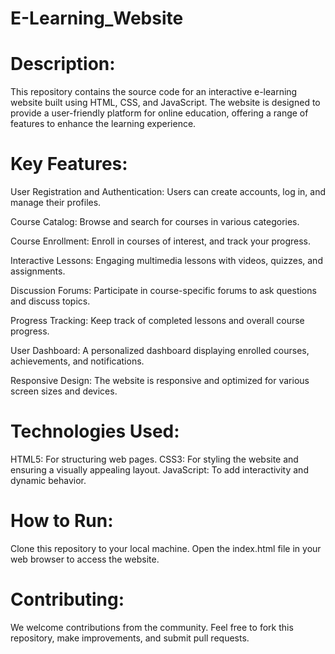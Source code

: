 # E-Learning_Website
# Description:
This repository contains the source code for an interactive e-learning website built using HTML, CSS, and JavaScript. The website is designed to provide a user-friendly platform for online education, offering a range of features to enhance the learning experience.

# Key Features:

User Registration and Authentication: Users can create accounts, log in, and manage their profiles.

Course Catalog: Browse and search for courses in various categories.

Course Enrollment: Enroll in courses of interest, and track your progress.

Interactive Lessons: Engaging multimedia lessons with videos, quizzes, and assignments.

Discussion Forums: Participate in course-specific forums to ask questions and discuss topics.

Progress Tracking: Keep track of completed lessons and overall course progress.

User Dashboard: A personalized dashboard displaying enrolled courses, achievements, and notifications.

Responsive Design: The website is responsive and optimized for various screen sizes and devices.

# Technologies Used:

HTML5: For structuring web pages.
CSS3: For styling the website and ensuring a visually appealing layout.
JavaScript: To add interactivity and dynamic behavior.

# How to Run:

Clone this repository to your local machine.
Open the index.html file in your web browser to access the website.
# Contributing:

We welcome contributions from the community. Feel free to fork this repository, make improvements, and submit pull requests.
